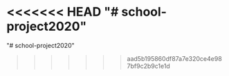 <<<<<<< HEAD
"# school-project2020" 
=======
"# school-project2020" 
>>>>>>> aad5b195860df87a7e320ce4e987bf9c2b9c1e1d
